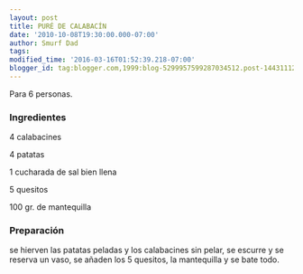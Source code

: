 ```yaml
---
layout: post
title: PURÉ DE CALABACÍN
date: '2010-10-08T19:30:00.000-07:00'
author: Smurf Dad
tags: 
modified_time: '2016-03-16T01:52:39.218-07:00'
blogger_id: tag:blogger.com,1999:blog-5299957599287034512.post-1443111271655241356
---
```


Para 6 personas.

<h3>Ingredientes</h3>

4 calabacines

4 patatas

1 cucharada de sal bien llena

5 quesitos

100 gr. de mantequilla

<h3>Preparación</h3>

se hierven las patatas peladas y los calabacines sin pelar, se escurre y se reserva un vaso, se añaden los 5 quesitos, la mantequilla y se bate todo.

